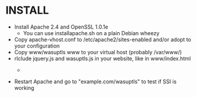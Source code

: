 INSTALL
=======

 * Install Apache 2.4 and OpenSSL 1.0.1e
   * You can use installapache.sh on a plain Debian wheezy
 * Copy apache-vhost.conf to /etc/apache2/sites-enabled and/or adopt to your configuration 
 * Copy www/wasuptls www to your virtual host (probably /var/www/)
 * rIclude jquery.js and wasuptls.js in your website, like in www/index.html
   * <pre><script type="text/javascript" src="wasuptls/jquery.js"></script>
<script type="text/javascript" src="wasuptls/wasuptls.js"></script></pre>
 * Restart Apache and go to "example.com/wasuptls" to test if SSI is working
